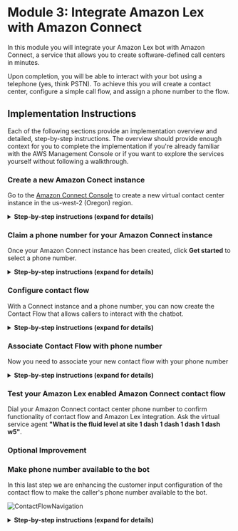 # Module 3: Integrate Amazon Lex with Amazon Connect

In this module you will integrate your Amazon Lex bot with Amazon Connect, a service that allows you to create software-defined call centers in minutes.

Upon completion, you will be able to interact with your bot using a telephone (yes, think PSTN).
To achieve this you will create a contact center, configure a simple call flow, and assign a phone number to the flow.

## Implementation Instructions

Each of the following sections provide an implementation overview and detailed, step-by-step instructions. The overview should provide enough context for you to complete the implementation if you're already familiar with the AWS Management Console or if you want to explore the services yourself without following a walkthrough.

### Create a new Amazon Conect instance

Go to the [Amazon Connect Console](https://console.aws.amazon.com/connect/home?region=us-west-2) to create a new virtual contact center instance in the us-west-2 (Oregon) region.

<details>
<summary><strong>Step-by-step instructions (expand for details)</strong></summary><p>

1. From the AWS Management Console, choose **Services** then select **Amazon Connect** under Contact Center and then **Get started**.  If you already been using Connect, then choose **Add an instance**.

1. In **Step 1: Identity management**, select **Store users within Amazon Connect** and provide a domain name (e.g. `YourName` to complete the **Access URL** and click **Next step**

	> The domain name used in your contact center URL needs to be globally unique and cannot be changed.
	Alternatively, Amazon Connect can use an existing [AWS Directory Services](https://aws.amazon.com/directoryservice) directory.

1. In **Step 2: Administrator**, **Skip this** and continue with **Next step**

1. In **Step 3: Telephony options**, select **I want to handle incoming calls with Amazon Connect** and **I want to make outbound calls with Amazon Connect**

1. In **Step 4: Data storage**, accept the defaults

1. In **Step 5: Review and create**, review your settings and then select **Create Instance**

1. It will take a few minutes to setup Amazon Connect.  As you are watching and thinking of going for a coffee, it will finish with **Success!**.
</p></details>

### Claim a phone number for your Amazon Connect instance

Once your Amazon Connect instance has been created, click **Get started** to select a phone number.
<details>
<summary><strong>Step-by-step instructions (expand for details)</strong></summary><p>

1. Select **Get started** to open the Amazon Connect Contact Center Manager (CCM) welcome screen.  When prompted, you want to allow the browser to access your microphone.  This will allow you to answer calls from your browser.

1. Select **Let's go** to claim a phone number

1. Select **Canada+1**, **Direct Dial**, and choose a phone number from the numbers provided.  Click **Next**.
    > If you are concerned about the Area Code location, you can check its geography from the following Wikipedia link: https://en.wikipedia.org/wiki/List_of_North_American_Numbering_Plan_area_codes#Canada

1. You can now make a test call and get the default Connect experience.  Dial the phone number you selected in step 3 (displayed on screen) from another phone (e.g. your mobile phone).  Once connected, choose **1** from the voice menu to connect with an agent; the Amazon Connect Contract Control Panel (the current page) will then prompt you to answer the call.
	> It may take a few minutes before the claimed phone number is active.

1. Choose **Continue** to get to the Amazon Connect Contact Center Manager App (CCM).  Feel free to click around to see what is available.
    * On the screen, you will see the **Configuration Guide** that will step you through the configuration of your call center.  You can **Hide the guide** in the upper right corner.
    * Once you **Hide the guide** (in the upper right corner), you will see some basic analytics.
    * You can **configure** the appearance of your dashboard using the button on the upper right side.  Be sure you **Save** after you make your changes.
    * On the left hand side, you will see a series of icons. This is where you access the details of Connect.  You can hover the mouse over each icon and then click on the fly-out menu.
</p></details>

### Configure contact flow
With a Connect instance and a phone number, you can now create the Contact Flow that allows callers to interact with the chatbot.

<details>
<summary><strong>Step-by-step instructions (expand for details)</strong></summary><p>

1. For this next portion, you want to return to the AWS Management [Console](https://console.aws.amazon.com/lex/home?region=us-west-2) and select services **Amazon Connect**.  You should see your newly created instance on the Amazon Connect Console.

1. In the Amazon Connect Console, select your instance, then in the options menu, choose **Contact Flows**.  Scroll down until you see the `Amazon Lex` category.  Select your region (us-west-2, Oregon) and then select `WellsiteBot`.

1. Make sure you click **+Add Lex Bot**.  After a few seconds, you will see the `WellsiteBot` appear in the list of Lex bots.  You are now ready to integrate this chatbot with Connect.

	<img src="images/allow_connect_integration.png" alt="Allow Connect to interact with the bot"/>

1. We will now return to the Connect Contact Center Manager (CCM) screen.  If you have closed the tab, you will need to re-connect by clicking on **Overview** and then **Login as administrator**.

1. Once in the Connect Contact Center Manager (CCM), use the navigation pane on the left hand side to select **Routing** (third icon) and then **Contact flows**.  The page will list all the pre-configured flows that are available to you.  You can ignore most of them and move on to the next step.

	![ContactFlowNavigation](images/contact_flows_navigation.png)

1. In the top right corner select **Create contact flow** to open the contact flow editor.  There are two buttons, one labelled **Create contact flow** and one with an **arrow**.  Just click on the first button.

1. Name your contact flow `Chat with WellsiteBot`

1. We will now build the contact flow as seen in the following diagram.

	<img src="images/contact_flow_wiring.png" alt="Get customer input configuration" width="80%" />

1. Start by expanding the **Interact** group of blocks and drag and drop the **Play Prompt** block onto the grid.

	<img src="images/contact_interact.png" alt="Get customer input configuration" width="40%" />

1. Expand the **Interact** group of blocks and drag and drop the **Get customer input** block onto the grid

1. Expand the **Interact** group of blocks and drag and drop a **Play Prompt** block onto the grid

1. Expand the **Interact** group of blocks and drag and drop another **Play Prompt** block onto the grid

1. Collapse **Interact** and expand the **Terminate / Transfer** group of blocks and drag and drop the **Disconnect / Hang up** block onto the grid

1. We will now define the contact flow logic by connecting these building blocks.  You click on the white-circle and drag to the connection point in the next block.

	<img src="images/contact_flow_wiring.png" alt="Get customer input configuration" width="50%" />


1. Everything is wired up and now we need to specify our custom text.  Double click on the **Get customer input** block to access its configuration

	1. Select the **Text to speech (Ad hoc)** input type and use this welcome message:  `How can I help you today?`

		<img src="images/contact_customer.png" alt="Get customer input configuration" width="50%" />

	1. Keep the default 'Interpret as: Text'

	1. Scroll down and select the **Amazon Lex** tab

		<img src="images/contact_customer2.png" alt="Get customer input configuration" width="50%" />

	1. Click in the drop-down box and wait for your list of chat-bots to populate.  Select `WellsiteBot`.

	1. You can now select your alias, such as `$LATEST`

	1. Ignore the other options and Click **Save**

1. Time to update our voice prompts.  Double click on the **Play Prompt** block to access its configuration.  This message will be spoken when you first connect to the chatbot.

	<img src="images/contact_prompt.png" alt="Get customer input configuration" width="40%" />	

	1. Select the **Text to speech (Ad hoc)** input type and use this welcome message:  `Welcome to Octank's oil well services.`

	1. Click **Save**

1. Double click on the next **Play Prompt** block to access its configuration.  This block will give you a confirmation after the chatbot has answered your question.

	1. Select the **Text to speech (Ad hoc)** input type and use this welcome message:  `Thank-you.`

	1. Click **Save**

1. Double click on the final **Play Prompt** block to access its configuration.  This block will tell you when you have encountered an error.

	1. Select the **Text to speech (Ad hoc)** input type and use this welcome message:  `Sorry.  You have encountered an error.  Please call back later.`

	1. Click **Save**

1. Everything is wired up.  Click on the **down arrow** (![DownArrow](images/down.png)) next to the Save button at the top right and select **Save & Publish**

1. Wait for the contact flow to be published successfully
</p>

</details>


### Associate Contact Flow with phone number

Now you need to associate your new contact flow with your phone number
<details>
<summary><strong>Step-by-step instructions (expand for details)</strong></summary><p>

1. Select **Routing** (third icon) and **Phone Numbers** on the left hand Amazon Connect navigation pane

	<img src="images/routing.png" alt="Get customer input configuration" width="50%" />

1. Click on the number to edit the contact flow

	<img src="images/routing_phone.png" alt="Get customer input configuration" width="50%" />

1. Update the description 'Contact flow for customer service chatbot'.

1. In the **Contact flow/IVR** field, search and select the `Chat with WellsiteBot` contact flow.

1. Select **Save** to confirm the contact flow association
</p></details>

### Test your Amazon Lex enabled Amazon Connect contact flow
Dial your Amazon Connect contact center phone number to confirm functionality of contact flow and Amazon Lex integration. Ask the virtual service agent **"What is the fluid level at site 1 dash 1 dash 1 dash 1 dash w5"**.

### Optional Improvement ###

### Make phone number available to the bot

In this last step we are enhancing the customer input configuration of the contact flow to make the caller's phone number available to the bot.

 ![ContactFlowNavigation](images/set_session_attributes.png)

<details>
<summary><strong>Step-by-step instructions (expand for details)</strong></summary><p>

1. Re-open the CCM app; within the [Amazon Connect console](https://console.aws.amazon.com/connect/home?region=us-west-2) select **Overview** and **Login as administrator**

1. On the left hand navigation select **Routing** (third icon) - **Contact flows**

	![ContactFlowNavigation](images/contact_flows_navigation.png)

1. Click the `Chat with WellsiteBot` flow to open the flow

1. Click the **Get customer input** block to access its configuration

1. Scroll to the bottom and under **Session attributes** click **Add an attribute**

1. Select **Use attribute** and enter the following

    1. Destination Key:  `IncomingNumber`
	1. Type: **System**
	1. Attribute: **Customer Number**

1. Click **Add another attribute**

1. Select **Use text** and enter the following

    1. Destination Key: `Source`
	1. Value: `AmazonConnect`

1. Select **Save**

1. Click on the **down arrow** (![DownArrow](images/down.png)) next to the save button and select **Save & Publish**

1. Confirm publishing of the workflow in selecting the **Save & publish** button
 	![ContactFlowNavigation](images/publish_confirmation.png)
</details>



